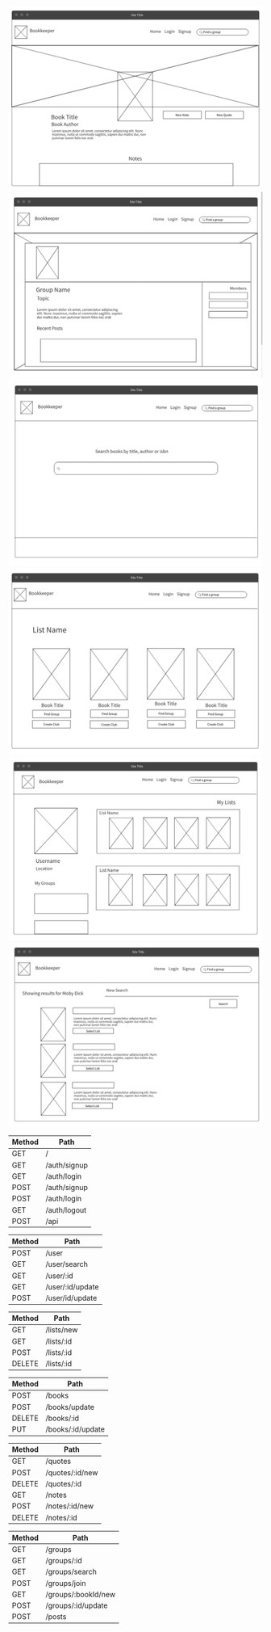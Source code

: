 ![Alt text](./static/img/project2-screenshots/book.png?raw=true "Book Page")
![Alt text](./static/img/project2-screenshots/group.png?raw=true "Group Page")
![Alt text](./static/img/project2-screenshots/home.png?raw=true "Home Page")
![Alt text](./static/img/project2-screenshots/list.png?raw=true "List Page")
![Alt text](./static/img/project2-screenshots/profile.png?raw=true "Profile Page")
![Alt text](./static/img/project2-screenshots/searchResults.png?raw=true "Search Results Page")

| Method | Path			|
| -------| ------------ |
| GET	 | / 			|
| GET	 | /auth/signup |
| GET	 | /auth/login  |
| POST 	 | /auth/signup |
| POST 	 | /auth/login	|
| GET 	 | /auth/logout	|
| POST 	 | /api			|

| Method | Path				|
| -------| ----------------	|
| POST 	 | /user			|
| GET 	 | /user/search		|
| GET 	 | /user/:id		|
| GET 	 | /user/:id/update	|
| POST 	 | /user/id/update	|

| Method | Path			|
| -------| ------------ |
| GET 	 | /lists/new	|
| GET 	 | /lists/:id	|
| POST 	 | /lists/:id	|
| DELETE | /lists/:id	|

| Method | Path				|
| -------| ---------------- |
| POST 	 | /books			|
| POST 	 | /books/update	|
| DELETE | /books/:id		|
| PUT 	 | /books/:id/update|

| Method | Path				|
| -------| ---------------- |
| GET 	 | /quotes			|
| POST 	 | /quotes/:id/new	|
| DELETE | /quotes/:id		|
| GET 	 | /notes			|
| POST 	 | /notes/:id/new	|
| DELETE | /notes/:id		|

| Method | Path					|
| -------| -------------------- |
| GET	 | /groups				|
| GET 	 | /groups/:id			|
| GET 	 | /groups/search		|
| POST 	 | /groups/join			|
| GET	 | /groups/:bookId/new	|
| POST 	 | /groups/:id/update	|
| POST 	 | /posts				|
